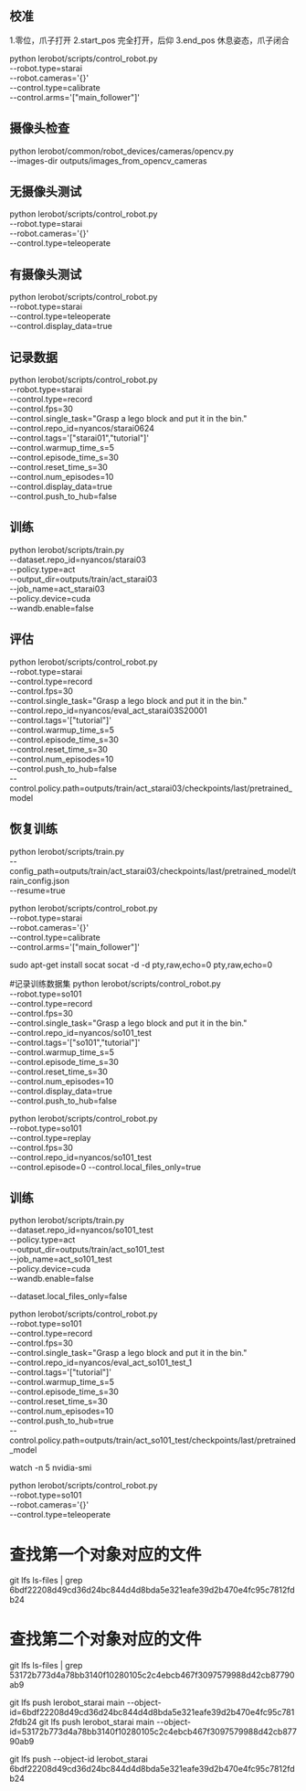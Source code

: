 ## 校准
1.零位，爪子打开
2.start_pos 完全打开，后仰
3.end_pos 休息姿态，爪子闭合

python lerobot/scripts/control_robot.py \
--robot.type=starai \
--robot.cameras='{}' \
--control.type=calibrate \
--control.arms='["main_follower"]'

## 摄像头检查
python lerobot/common/robot_devices/cameras/opencv.py \
    --images-dir outputs/images_from_opencv_cameras

## 无摄像头测试
python lerobot/scripts/control_robot.py \
--robot.type=starai \
--robot.cameras='{}' \
--control.type=teleoperate

## 有摄像头测试
python lerobot/scripts/control_robot.py \
  --robot.type=starai \
  --control.type=teleoperate \
  --control.display_data=true

## 记录数据
python lerobot/scripts/control_robot.py \
  --robot.type=starai \
  --control.type=record \
  --control.fps=30 \
  --control.single_task="Grasp a lego block and put it in the bin." \
  --control.repo_id=nyancos/starai0624 \
  --control.tags='["starai01","tutorial"]' \
  --control.warmup_time_s=5 \
  --control.episode_time_s=30 \
  --control.reset_time_s=30 \
  --control.num_episodes=10 \
  --control.display_data=true \
  --control.push_to_hub=false

## 训练
  python lerobot/scripts/train.py \
  --dataset.repo_id=nyancos/starai03 \
  --policy.type=act \
  --output_dir=outputs/train/act_starai03 \
  --job_name=act_starai03 \
  --policy.device=cuda \
  --wandb.enable=false

## 评估
python lerobot/scripts/control_robot.py \
  --robot.type=starai \
  --control.type=record \
  --control.fps=30 \
  --control.single_task="Grasp a lego block and put it in the bin." \
  --control.repo_id=nyancos/eval_act_starai03S20001 \
  --control.tags='["tutorial"]' \
  --control.warmup_time_s=5 \
  --control.episode_time_s=30 \
  --control.reset_time_s=30 \
  --control.num_episodes=10 \
  --control.push_to_hub=false \
  --control.policy.path=outputs/train/act_starai03/checkpoints/last/pretrained_model

## 恢复训练
python lerobot/scripts/train.py \
  --config_path=outputs/train/act_starai03/checkpoints/last/pretrained_model/train_config.json \
  --resume=true

python lerobot/scripts/control_robot.py \
  --robot.type=starai \
  --robot.cameras='{}' \
  --control.type=calibrate \
  --control.arms='["main_follower"]'

sudo apt-get install socat
socat -d -d pty,raw,echo=0 pty,raw,echo=0




#记录训练数据集
python lerobot/scripts/control_robot.py \
  --robot.type=so101 \
  --control.type=record \
  --control.fps=30 \
  --control.single_task="Grasp a lego block and put it in the bin." \
  --control.repo_id=nyancos/so101_test \
  --control.tags='["so101","tutorial"]' \
  --control.warmup_time_s=5 \
  --control.episode_time_s=30 \
  --control.reset_time_s=30 \
  --control.num_episodes=10 \
  --control.display_data=true \
  --control.push_to_hub=false


python lerobot/scripts/control_robot.py \
  --robot.type=so101 \
  --control.type=replay \
  --control.fps=30 \
  --control.repo_id=nyancos/so101_test \
  --control.episode=0
  --control.local_files_only=true

## 训练
  python lerobot/scripts/train.py \
  --dataset.repo_id=nyancos/so101_test \
  --policy.type=act \
  --output_dir=outputs/train/act_so101_test \
  --job_name=act_so101_test \
  --policy.device=cuda \
  --wandb.enable=false

  --dataset.local_files_only=false


python lerobot/scripts/control_robot.py \
  --robot.type=so101 \
  --control.type=record \
  --control.fps=30 \
  --control.single_task="Grasp a lego block and put it in the bin." \
  --control.repo_id=nyancos/eval_act_so101_test_1 \
  --control.tags='["tutorial"]' \
  --control.warmup_time_s=5 \
  --control.episode_time_s=30 \
  --control.reset_time_s=30 \
  --control.num_episodes=10 \
  --control.push_to_hub=true \
  --control.policy.path=outputs/train/act_so101_test/checkpoints/last/pretrained_model

  watch -n 5 nvidia-smi

python lerobot/scripts/control_robot.py \
--robot.type=so101 \
--robot.cameras='{}' \
--control.type=teleoperate

# 查找第一个对象对应的文件
git lfs ls-files | grep 6bdf22208d49cd36d24bc844d4d8bda5e321eafe39d2b470e4fc95c7812fdb24

# 查找第二个对象对应的文件
git lfs ls-files | grep 53172b773d4a78bb3140f10280105c2c4ebcb467f3097579988d42cb87790ab9

git lfs push lerobot_starai main --object-id=6bdf22208d49cd36d24bc844d4d8bda5e321eafe39d2b470e4fc95c7812fdb24
git lfs push lerobot_starai main --object-id=53172b773d4a78bb3140f10280105c2c4ebcb467f3097579988d42cb87790ab9

git lfs push --object-id lerobot_starai 6bdf22208d49cd36d24bc844d4d8bda5e321eafe39d2b470e4fc95c7812fdb24
